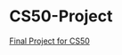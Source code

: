 # CS50-Project
[Final Project for CS50](https://courses.edx.org/courses/course-v1:HarvardX+CS50+X/course/)

